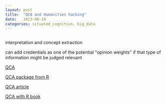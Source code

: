 ```yaml
---
layout: post
title:  "QCA and Humanities hacking"
date:   2013-08-10
categories: situated_cognition, big_data
---
```


![]()

interpretation and concept extraction

can add credentials as one of the potential "opinion weights" if that type of information might be judged relevant

[QCA](http://www.u.arizona.edu/~cragin/fsQCA/)

[QCA package from R](http://cran.r-project.org/web/packages/QCA/index.html)

[QCA article](http://journal.r-project.org/archive/2013-1/thiem-dusa.pdf)

[QCA with R book](http://www.amazon.com/Qualitative-Comparative-Analysis-SpringerBriefs-ebook/dp/B00A9YH2LM/ref=tmm_kin_swatch_0?_encoding=UTF8&sr=&qid=)